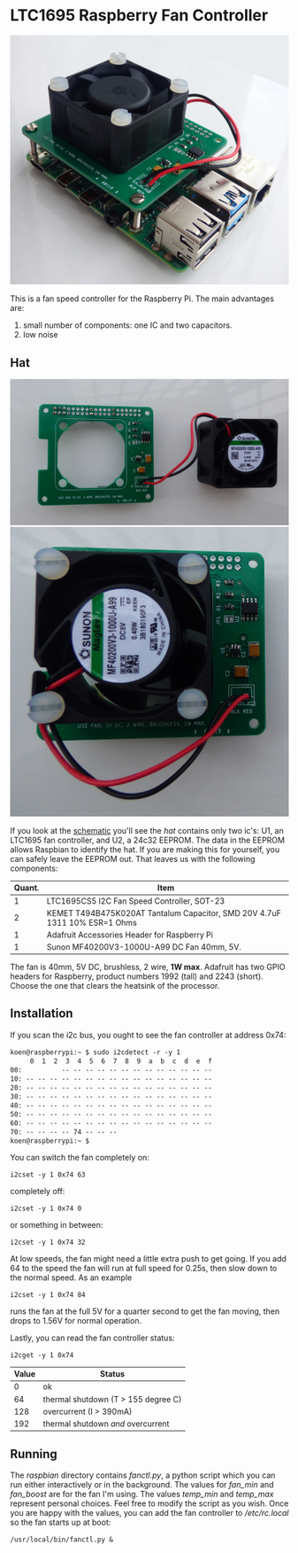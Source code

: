 # LTC1695 Raspberry Fan Controller

![LTC1695 Fan Controller](doc/3.jpg  "LTC1695 Fan Controller")


This is a fan speed controller for the Raspberry Pi. The main advantages are: 

1. small number of components: one IC and two capacitors.
2. low noise

## Hat

![LTC1695 Fan Controller](doc/1.jpg  "LTC1695 Fan Controller")
![LTC1695 Fan Controller](doc/2.jpg  "LTC1695 Fan Controller")

If you look at the [schematic](doc/schematic.pdf) you'll see the *hat* contains only two ic's: U1, an LTC1695 fan controller, and U2, a 24c32 EEPROM. The data in the EEPROM allows Raspbian to identify the hat. If you are making this for yourself, you can safely leave the EEPROM out.  That leaves us with the following components: 

Quant.|Item
---|--
1|LTC1695CS5  I2C Fan Speed Controller, SOT-23
2|KEMET T494B475K020AT Tantalum Capacitor, SMD 20V 4.7uF 1311 10% ESR=1 Ohms
1|Adafruit Accessories Header for Raspberry Pi
1|Sunon MF40200V3-1000U-A99 DC Fan 40mm, 5V.

The fan is 40mm, 5V DC, brushless, 2 wire, **1W max**. 
Adafruit has two GPIO headers for Raspberry, product numbers 1992 (tall) and  2243 (short). Choose the one that clears the heatsink of the processor.  
## Installation
If you scan the i2c bus, you ought to see the fan controller at address 0x74:
```
koen@raspberrypi:~ $ sudo i2cdetect -r -y 1
     0  1  2  3  4  5  6  7  8  9  a  b  c  d  e  f
00:          -- -- -- -- -- -- -- -- -- -- -- -- -- 
10: -- -- -- -- -- -- -- -- -- -- -- -- -- -- -- -- 
20: -- -- -- -- -- -- -- -- -- -- -- -- -- -- -- -- 
30: -- -- -- -- -- -- -- -- -- -- -- -- -- -- -- -- 
40: -- -- -- -- -- -- -- -- -- -- -- -- -- -- -- -- 
50: -- -- -- -- -- -- -- -- -- -- -- -- -- -- -- -- 
60: -- -- -- -- -- -- -- -- -- -- -- -- -- -- -- -- 
70: -- -- -- -- 74 -- -- --                         
koen@raspberrypi:~ $ 
```
You can switch the fan completely on:
```
i2cset -y 1 0x74 63
```
completely off:
```
i2cset -y 1 0x74 0
```
or something in between:
```
i2cset -y 1 0x74 32
```
At low speeds, the fan might need a little extra push to get going. If you add 64 to the speed the fan will run at full speed for 0.25s, then slow down to the normal speed. As an example
```
i2cset -y 1 0x74 84
```
runs the  fan at the full 5V for a quarter second to get the fan moving, then drops to 1.56V for normal operation.

Lastly, you can read the fan controller status:
```
i2cget -y 1 0x74 
```

Value | Status
--------|--------
0|ok
64|thermal shutdown (T > 155 degree C)
128|overcurrent (I > 390mA)
192|thermal shutdown *and* overcurrent

## Running

The *raspbian* directory contains *fanctl.py*, a python script which you can run either interactively or in the background. The values for *fan_min* and *fan_boost* are for the fan I'm using. The values  *temp_min* and *temp_max* represent personal choices. Feel free to modify the script as you wish. Once you are happy with the values, you can add the fan controller to */etc/rc.local* so the fan starts up at boot:
```
/usr/local/bin/fanctl.py &
```
